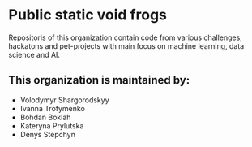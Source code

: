 # Public static void frogs
Repositoris of this organization contain code from various challenges, hackatons and pet-projects with main focus on machine learning, data science and AI.

## This organization is maintained by:
- Volodymyr Shargorodskyy
- Ivanna Trofymenko
- Bohdan Boklah
- Kateryna Prylutska
- Denys Stepchyn
